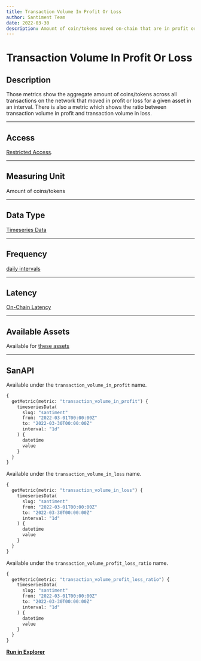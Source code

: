 ```yaml
---
title: Transaction Volume In Profit Or Loss
author: Santiment Team
date: 2022-03-30
description: Amount of coin/tokens moved on-chain that are in profit or in loss and the ratio between them.
---
```

# Transaction Volume In Profit Or Loss

## Description

Those metrics show the aggregate amount of coins/tokens across all transactions on
the network that moved in profit or loss for a given asset in an interval.
There is also a metric which shows the ratio between transaction volume in profit
and transaction volume in loss.


---

## Access

[Restricted Access](/metrics/details/access#restricted-access).

---

## Measuring Unit

Amount of coins/tokens

---

## Data Type

[Timeseries Data](/metrics/details/data-type#timeseries-data)

---

## Frequency

[daily intervals](/metrics/details/frequency#daily-frequency)


---

## Latency

[On-Chain Latency](/metrics/details/latency#on-chain-latency)

---

## Available Assets

Available for [these
assets](<https://api.santiment.net/graphiql?variables=&query=%7B%0A%20%20getMetric(metric%3A%20%22transaction_volume%22)%20%7B%0A%20%20%20%20metadata%20%7B%0A%20%20%20%20%20%20availableSlugs%0A%20%20%20%20%7D%0A%20%20%7D%0A%7D%0A>)

---

## SanAPI

Available under the `transaction_volume_in_profit` name.

```graphql
{
  getMetric(metric: "transaction_volume_in_profit") {
    timeseriesData(
      slug: "santiment"
      from: "2022-03-01T00:00:00Z"
      to: "2022-03-30T00:00:00Z"
      interval: "1d"
    ) {
      datetime
      value
    }
  }
}
```

Available under the `transaction_volume_in_loss` name.

```graphql
{
  getMetric(metric: "transaction_volume_in_loss") {
    timeseriesData(
      slug: "santiment"
      from: "2022-03-01T00:00:00Z"
      to: "2022-03-30T00:00:00Z"
      interval: "1d"
    ) {
      datetime
      value
    }
  }
}
```

Available under the `transaction_volume_profit_loss_ratio` name.

```graphql
{
  getMetric(metric: "transaction_volume_profit_loss_ratio") {
    timeseriesData(
      slug: "santiment"
      from: "2022-03-01T00:00:00Z"
      to: "2022-03-30T00:00:00Z"
      interval: "1d"
    ) {
      datetime
      value
    }
  }
}
```
[**Run in Explorer**](<https://api.santiment.net/graphiql?variables=&query=%7B%0A%20%20getMetric(metric%3A%20%22transaction_volume_profit_loss_ratio%22)%20%7B%0A%20%20%20%20timeseriesData(%0A%20%20%20%20%20%20slug%3A%20%22santiment%22%0A%20%20%20%20%20%20from%3A%20%222022-03-01T00%3A00%3A00Z%22%0A%20%20%20%20%20%20to%3A%20%222022-03-30T00%3A00%3A00Z%22%0A%20%20%20%20%20%20interval%3A%20%221d%22)%20%7B%0A%20%20%20%20%20%20%20%20datetime%0A%20%20%20%20%20%20%20%20value%0A%20%20%20%20%7D%0A%20%20%7D%0A%7D%0A>)
